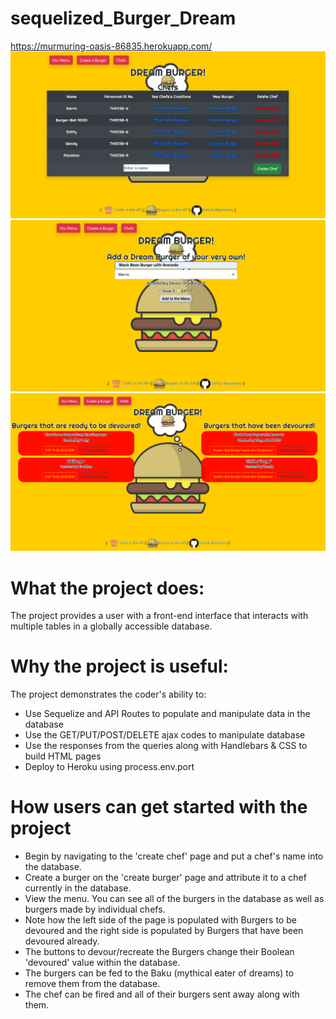 # sequelized_Burger_Dream
https://murmuring-oasis-86835.herokuapp.com/
![screenshot](./public/assets/images/Screenshot_(36).png)
![screenshot](./public/assets/images/Screenshot_(37).png)
![screenshot](./public/assets/images/Screenshot_(38).png)
# What the project does:
The project provides a user with a front-end interface that interacts with multiple tables in a globally accessible database.
# Why the project is useful:
The project demonstrates the coder's ability to:
- Use Sequelize and API Routes to populate and manipulate data in the database
- Use the GET/PUT/POST/DELETE ajax codes to manipulate database
- Use the responses from the queries along with Handlebars & CSS to build HTML pages
- Deploy to Heroku using process.env.port
# How users can get started with the project
- Begin by navigating to the 'create chef' page and put a chef's name into the database.
- Create a burger on the 'create burger' page and attribute it to a chef currently in the database.
- View the menu. You can see all of the burgers in the database as well as burgers made by individual chefs.
- Note how the left side of the page is populated with Burgers to be devoured and the right side is populated by Burgers that have been devoured already.
- The buttons to devour/recreate the Burgers change their Boolean 'devoured' value within the database.
- The burgers can be fed to the Baku (mythical eater of dreams) to remove them from the database.
- The chef can be fired and all of their burgers sent away along with them.
